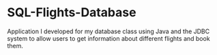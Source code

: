 # SQL-Flights-Database
Application I developed for my database class using Java and the JDBC system to allow users to get information about different flights and book them.
